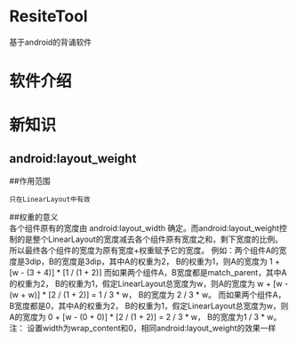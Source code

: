 # ResiteTool
基于android的背诵软件

软件介绍
=======================

新知识
=======================
android:layout_weight
--------------------------
##作用范围

    只在LinearLayout中有效
##权重的意义
        
        各个组件原有的宽度由 android:layout_width 确定。而android:layout_weight控制的是整个LinearLayout的宽度减去各个组件原有宽度之和，剩下宽度的比例。所以最终各个组件的宽度为原有宽度+权重赋予它的宽度。
        例如：两个组件A的宽度是3dip，B的宽度是3dip，其中A的权重为2， B的权重为1，则A的宽度为 
    1 + [w - (3 + 4)] * [1 / (1 + 2)] 
        而如果两个组件A，B宽度都是match_parent，其中A的权重为2， B的权重为1，假定LinearLayout总宽度为w，则A的宽度为 
    w + [w - (w + w)] * [2 / (1 + 2)] = 1 / 3 * w，
    B的宽度为 2 / 3 * w。
        而如果两个组件A，B宽度都是0，其中A的权重为2， B的权重为1，假定LinearLayout总宽度为w，则A的宽度为 
    0 + [w - (0 + 0)] * [2 / (1 + 2)] = 2 / 3 * w，
    B的宽度为1 / 3 * w。
    注： 设置width为wrap_content和0，相同android:layout_weight的效果一样

